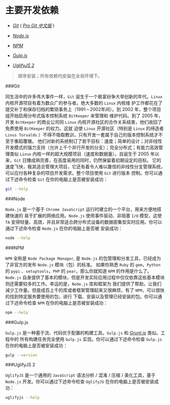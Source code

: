 主要开发依赖
===========

+ [*Git*](http://git-scm.com/ '点击 · Click')  ( [*Pro Git 中文版*](http://git-scm.com/book/zh/v1 '点击 · Click') )

+ [*Node.js*](http://nodejs.org/ '点击 · Click')

+ [*NPM*](http://npmjs.org/ '点击 · Click')

+ [*Gulp.js*](http://gulpjs.com/ '点击 · Click')

+ [*UglifyJS 2*](http://lisperator.net/uglifyjs/ '点击 · Click')

> 顺序安装；所有依赖均安装在全局环境下。

###Git

同生活中的许多伟大事件一样，`Git` 诞生于一个极富纷争大举创新的年代。`Linux` 内核开源项目有着为数众广的参与者。绝大多数的 `Linux` 内核维
护工作都花在了提交补丁和保存归档的繁琐事务上（1991－2002年间）。到 2002 年，整个项目组开始启用分布式版本控制系统 `BitKeeper` 来管理和
维护代码。到了 2005 年，开发 `BitKeeper` 的商业公司同 `Linux` 内核开源社区的合作关系结束，他们收回了免费使用 `BitKeeper` 的权力。这就
迫使 `Linux` 开源社区（特别是 `Linux` 的缔造者 `Linus Torvalds` ）不得不吸取教训，只有开发一套属于自己的版本控制系统才不至于重蹈覆辙。
他们对新的系统制订了若干目标：速度；简单的设计；对非线性开发模式的强力支持（允许上千个并行开发的分支）；完全分布式；有能力高效管理类似
`Linux` 内核一样的超大规模项目（速度和数据量）。自诞生于 2005 年以来，`Git` 日臻成熟完善，在高度易用的同时，仍然保留着初期设定的目标。
它的速度飞快，极其适合管理大项目，它还有着令人难以置信的非线性分支管理系统，可以应付各种复杂的项目开发需求。整个项目使用 `Git` 进行版本
控制。你可以通过下述命令检查 `Git` 在你的电脑上是否被安装成功：

```bash
git --help
```

###Node

`Node.js` 是一个基于 `Chrome JavaScript` 运行时建立的一个平台，用来方便地搭建快速的 易于扩展的网络应用。`Node.js` 使用事件驱动、非阻塞
`I/O` 模型，这使 `TA` 变得轻量、高效，并且非常适合跨分布式设备的数据密集型实时应用。你可以通过下述命令检查 `Node.js` 在你的电脑上是否被
安装成功：

```bash
node --help
```

###NPM

`NPM` 全称是 `Node Package Manager`, 是 `Node.js` 的包管理和分发工具，已经成为了非官方的发布 `Node.js` 模块（包）的标准。
如果你熟悉 `Ruby` 的 `gem`，`Python` 的 `pypi` 、`setuptools`，`PHP` 的 `pear`，那么你就知道 `NPM` 的作用是什么了。
`Node.js` 自身提供了基本的模块，但是开发实际应用过程中仅仅依靠这些基本模块则还需要较多的工作。幸运的是，`Node.js` 库和框架为
我们提供了帮助，让我们减少工作量。但是成百上千的库或者框架管理起来又很麻烦，有了 `NPM`，可以很快的找到特定服务要使用的包，进行
下载、安装以及管理已经安装的包。你可以通过下述命令检查 `NPM` 在你的电脑上是否被安装成功：

```bash
npm --help
```

###Gulp.js

`Gulp.js` 是一种基于流、代码优于配置的构建工具。`Gulp.js` 和 [*Grunt.js*](http://gruntjs.com/ '点击 · Click') 类似。工程中的
所有构建任务完全使用 `Gulp.js` 实现。你可以通过下述命令检查 `Gulp.js` 在你的电脑上是否被安装成功：

```bash
gulp --version
```

###UglifyJS 2

`UglifyJS` 是一个通用的 `JavaScript` 语法分析 / 混淆 / 压缩 / 美化工具，基于 `Node.js` 开发。你可以通过下述命令检查
`UglifyJS` 在你的电脑上是否被安装成功：

```bash
uglifyjs --help
```
